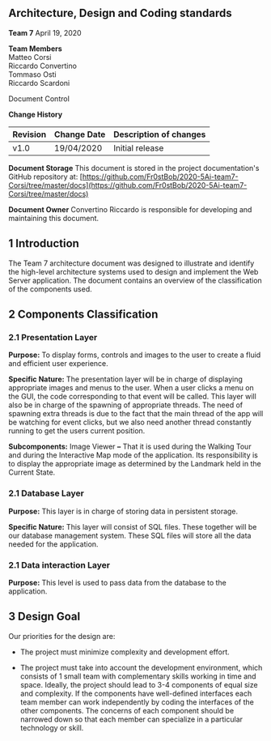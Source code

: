 ## Architecture, Design and Coding standards
**Team 7**
April 19, 2020

**Team Members**  
Matteo Corsi  
Riccardo Convertino  
Tommaso Osti  
Riccardo Scardoni  

Document Control

**Change History**

| Revision | Change Date | Description of changes |
| -- | -- | -- |
| v1.0 | 19/04/2020 | Initial release |


**Document Storage**
This document is stored in the project documentation's GitHub repository at: [https://github.com/Fr0stBob/2020-5Ai-team7-Corsi/tree/master/docs](https://github.com/Fr0stBob/2020-5Ai-team7-Corsi/tree/master/docs)

**Document Owner**
Convertino Riccardo is responsible for developing and maintaining this document.

## 1 Introduction
The Team 7 architecture document was designed to illustrate and identify the high-level architecture systems used to design and implement the Web Server application. The document contains an overview of the classification of the components used.

## 2 Components Classification
### 2.1 Presentation Layer
**Purpose:** To display forms, controls and images to the user to create a fluid and efficient user experience.

**Specific Nature:** The presentation layer will be in charge of displaying appropriate images and menus to the user. When a user clicks a menu on the GUI, the code corresponding to that event will be called. This layer will also be in charge of the spawning of appropriate threads. The need of spawning extra threads is due to the fact that the main thread of the app will be watching for event clicks, but we also need another thread constantly running to get the users current position.  

**Subcomponents:** Image Viewer **–** That it is used during the Walking Tour and during the Interactive Map mode of the application. Its responsibility is to display the appropriate image as determined by the Landmark held in the Current State.

### 2.1 Database Layer
**Purpose:** This layer is in charge of storing data in persistent storage.

**Specific Nature:** This layer will consist of SQL files. These together will be our database management system. These SQL files will store all the data needed for the application.

### 2.1 Data interaction Layer
**Purpose:** This level is used to pass data from the database to the application.

## 3 Design Goal

Our priorities for the design are:

- The project must minimize complexity and development effort.

- The project must take into account the development environment, which consists of 1 small team with complementary skills working in time and space. Ideally, the project should lead to 3-4 components of equal size and complexity. If the components have well-defined interfaces each team member can work independently by coding the interfaces of the other components. The concerns of each component should be narrowed down so that each member can specialize in a particular technology or skill.
